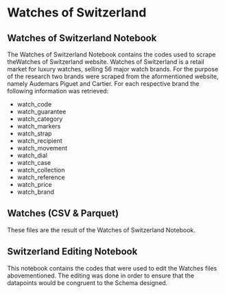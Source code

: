 # Watches of Switzerland

## Watches of Switzerland Notebook

The Watches of Switzerland Notebook contains the codes used to scrape theWatches of Switzerland website. Watches of Switzerland is a retail market for luxury watches, selling 56 major watch brands. For the purpose of the research two brands were scraped from the aformentioned website, namely Audemars Piguet and Cartier. For each respective brand the following information was retrieved:

- watch_code
- watch_guarantee
- watch_category 
- watch_markers
- watch_strap
- watch_recipient
- watch_movement
- watch_dial
- watch_case
- watch_collection
- watch_reference
- watch_price
- watch_brand

## Watches (CSV & Parquet)
These files are the result of the Watches of Switzerland Notebook.

## Switzerland Editing Notebook

This notebook contains the codes that were used to edit the Watches files abovementioned. The editing was done in order to ensure that the datapoints would be congruent to the Schema designed.

